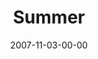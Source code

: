 ---
layout: message
category: message
series: "Seasons"
title: "Summer"
date: 2007-11-03-00-00
message_id: 464
audio: "http://s3.amazonaws.com/crossroads-media/media/legacy/mp3/Seasons_04_Summer_11_04_07_Brian_Tome.mp3"
audio-duration: "37:51"
explicit: false
---